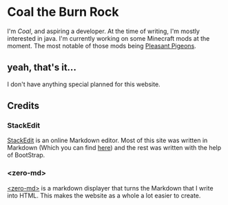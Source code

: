 ﻿# Coal the Burn Rock

I'm *Coal*, and aspiring a developer. At the time of writing, I'm mostly interested in java. I'm currently working on some Minecraft mods at the moment. The most notable of those mods being [Pleasant Pigeons](https://www.curseforge.com/minecraft/mc-mods/pleasant-pigeons).


## yeah, that's it...

I don't have anything special planned for this website.

## Credits

### StackEdit

[StackEdit](https://stackedit.io) is an online Markdown editor. Most of this site was written in Markdown (Which you can find [here](https://github.com/ThePoultryMan/thepoultryman.github.io)) and the rest was written with the help of BootStrap.

### \<zero-md\>

[\<zero-md>](https://zerodevx.github.io/zero-md/) is a markdown displayer that turns the Markdown that I write into HTML. This makes the website as a whole a lot easier to create.

